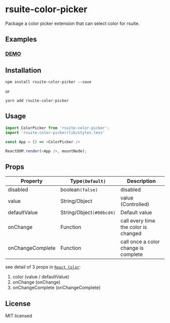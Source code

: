# rsuite-color-picker
Package a color picker extension that can select color for rsuite.

## Examples

### [DEMO](https://cxiaof.github.io/rsuite-color-picker/assets/index.html)

## Installation

```
npm install rsuite-color-picker --save
```
or
```
yarn add rsuite-color-picker
```

## Usage

```js
import ColorPicker from 'rsuite-color-picker';
import 'rsuite-color-picker/lib/styles.less'

const App = () => <ColorPicker />

ReactDOM.render(<App />, mountNode);
```

## Props

| Property         | Type`(Default)`          | Description                          |
| ---------------- | ------------------------ | ------------------------------------ |
| disabled         | boolean`(false)`         | disabled                             |
| value            | String/Object            | value (Controlled)                   |
| defaultValue     | String/Object`(#00bcd4)` | Default value                        |
| onChange         | Function                 | call every time the color is changed |
| onChangeComplete | Function                 | call once a color change is complete |

see detail of 3 props in [`React Color`](https://github.com/casesandberg/react-color/):
1. color (value / defaultValue)
2. onChange (onChange)
3. onChangeComplete (onChangeComplete)

## License

MIT licensed
